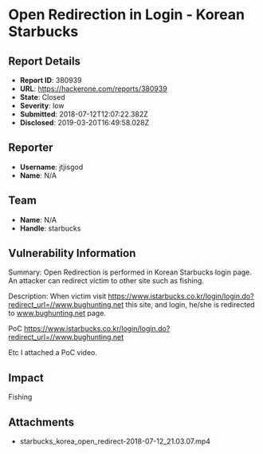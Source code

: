 # Open Redirection in Login - Korean Starbucks

## Report Details
- **Report ID**: 380939
- **URL**: https://hackerone.com/reports/380939
- **State**: Closed
- **Severity**: low
- **Submitted**: 2018-07-12T12:07:22.382Z
- **Disclosed**: 2019-03-20T16:49:58.028Z

## Reporter
- **Username**: jtjisgod
- **Name**: N/A

## Team
- **Name**: N/A
- **Handle**: starbucks

## Vulnerability Information
Summary:
Open Redirection is performed in Korean Starbucks login page.
An attacker can redirect victim to other site such as fishing.

Description:
When victim visit https://www.istarbucks.co.kr/login/login.do?redirect_url=//www.bughunting.net this site, and login, he/she is redirected to www.bughunting.net page.

PoC 
https://www.istarbucks.co.kr/login/login.do?redirect_url=//www.bughunting.net

Etc
I attached a PoC video.

## Impact

Fishing

## Attachments
- starbucks_korea_open_redirect-2018-07-12_21.03.07.mp4
